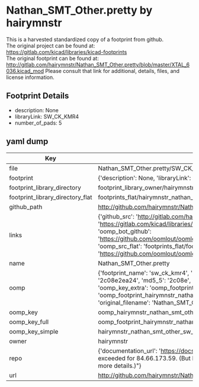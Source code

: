 # Nathan_SMT_Other.pretty by hairymnstr  
This is a harvested standardized copy of a footprint from github.  
The original project can be found at:  
https://gitlab.com/kicad/libraries/kicad-footprints  
The original footprint can be found at:
http://gitlab.com/hairymnstr/Nathan_SMT_Other.pretty/blob/master/XTAL_6036.kicad_mod
Please consult that link for additional, details, files, and license information.  
## Footprint Details
* description: None  
* libraryLink: SW_CK_KMR4  
* number_of_pads: 5  
## yaml dump  
| Key | Value |  
| --- | --- |  
| file | Nathan_SMT_Other.pretty/SW_CK_KMR4.kicad_mod |  
| footprint | {'description': None, 'libraryLink': 'SW_CK_KMR4', 'number_of_pads': 5} |  
| footprint_library_directory | footprint_library_owner/hairymnstr_Nathan_SMT_Other.pretty |  
| footprint_library_directory_flat | footprints_flat/hairymnstr_nathan_smt_other_sw_ck_kmr4/working |  
| github_path | http://github.com/hairymnstr/Nathan_SMT_Other.pretty/blob/master/SW_CK_KMR4.kicad_mod |  
| links | {'github_src': 'http://gitlab.com/hairymnstr/Nathan_SMT_Other.pretty/blob/master/XTAL_6036.kicad_mod', 'github_src_repo': 'https://gitlab.com/kicad/libraries/kicad-footprints', 'oomp_bot': 'footprints/hairymnstr_nathan_smt_other_sw_ck_kmr4/working', 'oomp_bot_github': 'https://github.com/oomlout/oomlout_oomp_footprint_bot/tree/main/footprints/hairymnstr_nathan_smt_other_sw_ck_kmr4/working', 'oomp_src_flat': 'footprints_flat/footprints_flat/hairymnstr_nathan_smt_other_sw_ck_kmr4/working', 'oomp_src_flat_github': 'https://github.com/oomlout/oomlout_oomp_footprint_src/tree/main/footprints_flat/hairymnstr_nathan_smt_other_sw_ck_kmr4/working'} |  
| name | Nathan_SMT_Other.pretty |  
| oomp | {'footprint_name': 'sw_ck_kmr4', 'library_name': 'nathan_smt_other', 'md5': '2c08e2ea24eae8ecde8c281897cef89c', 'md5_10': '2c08e2ea24', 'md5_5': '2c08e', 'md5_6': '2c08e2', 'oomp_key': 'oomp_hairymnstr_nathan_smt_other_sw_ck_kmr4', 'oomp_key_extra': 'oomp_footprint_hairymnstr_nathan_smt_other_sw_ck_kmr4', 'oomp_key_full': 'oomp_footprint_hairymnstr_nathan_smt_other_sw_ck_kmr4_2c08e2', 'oomp_key_simple': 'hairymnstr_nathan_smt_other_sw_ck_kmr4', 'original_filename': 'Nathan_SMT_Other.pretty/SW_CK_KMR4.kicad_mod', 'owner_name': 'hairymnstr'} |  
| oomp_key | oomp_hairymnstr_nathan_smt_other_sw_ck_kmr4 |  
| oomp_key_full | oomp_footprint_hairymnstr_nathan_smt_other_sw_ck_kmr4 |  
| oomp_key_simple | hairymnstr_nathan_smt_other_sw_ck_kmr4 |  
| owner | hairymnstr |  
| repo | {'documentation_url': 'https://docs.github.com/rest/overview/resources-in-the-rest-api#rate-limiting', 'message': "API rate limit exceeded for 84.66.173.59. (But here's the good news: Authenticated requests get a higher rate limit. Check out the documentation for more details.)"} |  
| url | http://github.com/hairymnstr/Nathan_SMT_Other.pretty |  

